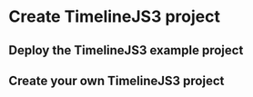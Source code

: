 # Create TimelineJS3 project

## Deploy the TimelineJS3 example project

## Create your own TimelineJS3 project

